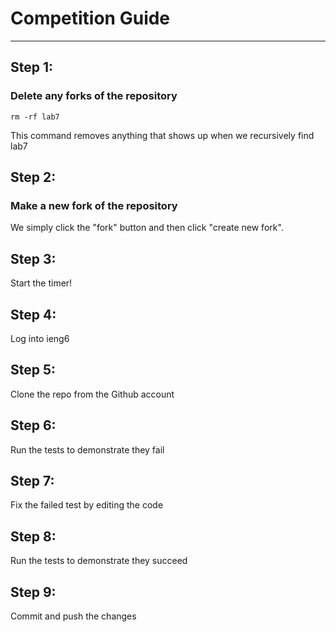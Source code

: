 # **Competition Guide**

---

## Step 1:

### Delete any forks of the repository

```
rm -rf lab7
```

This command removes anything that shows up when we recursively find lab7

## Step 2:

### Make a new fork of the repository

We simply click the "fork" button and then click "create new fork".

## Step 3:

Start the timer!

## Step 4:

Log into ieng6

## Step 5:

Clone the repo from the Github account

## Step 6:

Run the tests to demonstrate they fail

## Step 7:

Fix the failed test by editing the code

## Step 8: 

Run the tests to demonstrate they succeed

## Step 9:

Commit and push the changes
